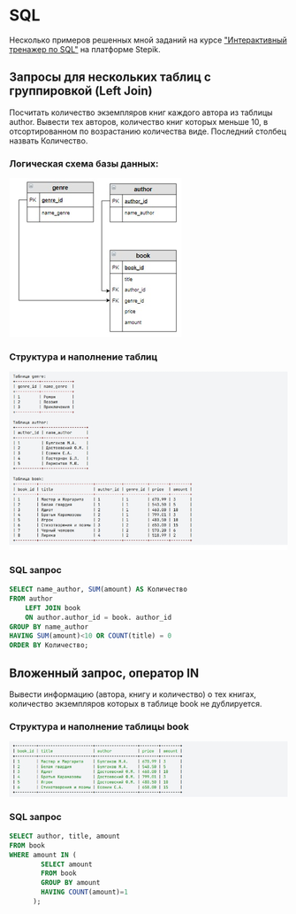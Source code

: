 # SQL

Несколько примеров решенных мной заданий на курсе ["Интерактивный тренажер по SQL"](https://stepik.org/course/63054) на платформе Stepik.

## Запросы для нескольких таблиц с группировкой (Left Join)

Посчитать количество экземпляров книг каждого автора из таблицы author. Вывести тех авторов, количество книг которых меньше 10, в отсортированном по возрастанию количества виде. Последний столбец назвать Количество.

### Логическая схема базы данных:

![LSBD](https://github.com/AlexeyBaraguzin/sql-examples/blob/main/assets/left_join_lsbd.jpg)

### Структура и наполнение таблиц

![SNT](https://github.com/AlexeyBaraguzin/sql-examples/blob/main/assets/left_join_snt.jpg)

### SQL запрос

```SQL
SELECT name_author, SUM(amount) AS Количество
FROM author
    LEFT JOIN book
    ON author.author_id = book. author_id
GROUP BY name_author
HAVING SUM(amount)<10 OR COUNT(title) = 0
ORDER BY Количество;
```

## Вложенный запрос, оператор IN

Вывести информацию (автора, книгу и количество) о тех книгах, количество экземпляров которых в таблице book не дублируется.

### Структура и наполнение таблицы book

![SNT](https://github.com/AlexeyBaraguzin/sql-examples/blob/main/assets/in_snt.jpg)

### SQL запрос

```SQL
SELECT author, title, amount
FROM book
WHERE amount IN (
        SELECT amount
        FROM book
        GROUP BY amount
        HAVING COUNT(amount)=1
      );
```
